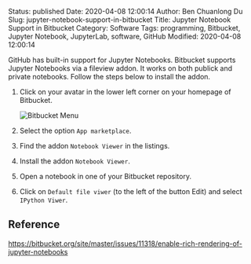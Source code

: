 Status: published
Date: 2020-04-08 12:00:14
Author: Ben Chuanlong Du
Slug: jupyter-notebook-support-in-bitbucket
Title: Jupyter Notebook Support in Bitbucket
Category: Software
Tags: programming, Bitbucket, Jupyter Notebook, JupyterLab, software, GitHub
Modified: 2020-04-08 12:00:14

GitHub has built-in support for Jupyter Notebooks. 
Bitbucket supports Jupyter Notebooks via a fileview addon. 
It works on both publick and private notebooks.
Follow the steps below to install the addon.

1. Click on your avatar in the lower left corner on your homepage of Bitbucket.

    ![Bitbucket Menu](https://user-images.githubusercontent.com/824507/78822713-64b42300-7990-11ea-9879-cd8cf97cdbbd.png)

2. Select the option `App marketplace`. 

2. Find the addon `Notebook Viewer` in the listings. 

3. Install the addon `Notebook Viewer`.

4. Open a notebook in one of your Bitbucket repository.

5. Click on `Default file viwer` (to the left of the button Edit) and select `IPython Viwer`.

## Reference

<https://bitbucket.org/site/master/issues/11318/enable-rich-rendering-of-jupyter-notebooks>
